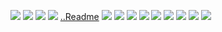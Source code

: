 ![](content-2103311609.png)
![](Picasso-2021-03-05_10-43-11.jpeg)
![](Picasso-210304.jpeg)
![](Picasso-210305.jpeg)
[..Readme](../README.md)
![](SmallCreation-2021-04-01_13-09-12.png)
![](SmallCreation_2021-04-06_01-43-49.png)
![](SmallCreation_2021-04-06_01-49-55.png)
![](SmallCreation_2021-04-06_01-53-43.png)
![](SmallCreation_2021-04-06_11-58-19.png)
![](SmallCreation_2021-04-06_11-58-19.result.jpg)
![](SmallCreation_Screenshot_from_2021-04-04_22-49-15.png)
![](stylized-2103311609-cezanne-v0180.jpeg)
![](stylized-2103311609-picasso-3165.jpeg)
